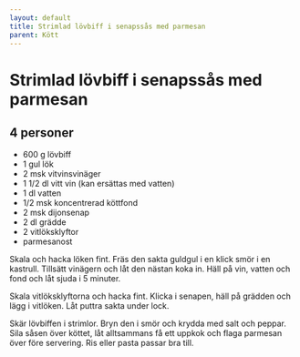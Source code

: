 ```yaml
---
layout: default
title: Strimlad lövbiff i senapssås med parmesan
parent: Kött
---
```

# Strimlad lövbiff i senapssås med parmesan

## 4 personer


-   600 g lövbiff
-   1 gul lök
-   2 msk vitvinsvinäger
-   1 1/2 dl vitt vin (kan ersättas med vatten)
-   1 dl vatten
-   1/2 msk koncentrerad köttfond
-   2 msk dijonsenap
-   2 dl grädde
-   2 vitlöksklyftor
-   parmesanost

Skala och hacka löken fint. Fräs den sakta guldgul i en klick smör i en
kastrull. Tillsätt vinägern och låt den nästan koka in. Häll på vin,
vatten och fond och låt sjuda i 5 minuter.

Skala vitlöksklyftorna och hacka fint. Klicka i senapen, häll på grädden
och lägg i vitlöken. Låt puttra sakta under lock.

Skär lövbiffen i strimlor. Bryn den i smör och krydda med salt och
peppar. Sila såsen över köttet, låt alltsammans få ett uppkok och flaga
parmesan över före servering. Ris eller pasta passar bra till.

